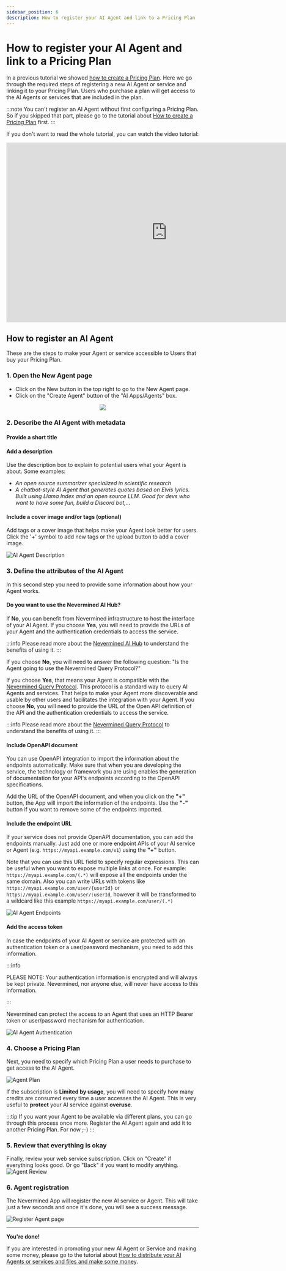 ```yaml
---
sidebar_position: 6
description: How to register your AI Agent and link to a Pricing Plan
---
```


# How to register your AI Agent and link to a Pricing Plan

In a previous tutorial we showed [how to create a Pricing Plan](create-plan). Here we go through the required steps of registering a new AI Agent or service and linking it to your Pricing Plan. Users who purchase a plan will get access to the AI Agents or services that are included in the plan.

:::note
You can't register an AI Agent without first configuring a Pricing Plan. So if you skipped that part, please go to the tutorial about [How to create a Pricing Plan](create-plan) first.
:::

If you don't want to read the whole tutorial, you can watch the video tutorial:

<p align="center">
<iframe width="840" height="470" src="https://www.youtube.com/embed/65rVHScjoGU?si=UkrpJK7tjtoXGlWE" title="YouTube video player" frameborder="0" allow="accelerometer; autoplay; clipboard-write; encrypted-media; gyroscope; picture-in-picture; web-share" allowfullscreen></iframe>
</p>

## How to register an AI Agent

These are the steps to make your Agent or service accessible to Users that buy your Pricing Plan.

### 1. Open the New Agent page

- Click on the New button in the top right to go to the New Agent page.
- Click on the "Create Agent" button of the "AI Apps/Agents" box.

<p align="center"><img src="/images/tutorials/builders/new-agent-tile.png"/></p>

### 2. Describe the AI Agent with metadata

#### Provide a short title

#### Add a description

Use the description box to explain to potential users what your Agent is about. Some examples:

- _An open source summarizer specialized in scientific research_
- _A chatbot-style AI Agent that generates quotes based on Elvis lyrics. Built using Llama Index and an open source LLM. Good for devs who want to have some fun, build a Discord bot,..._

#### Include a cover image and/or tags (optional)

Add tags or a cover image that helps make your Agent look better for users.
Click the '+' symbol to add new tags or the upload button to add a cover image.

![AI Agent Description](/images/tutorials/05-01-Webservice-Describe.png)

### 3. Define the attributes of the AI Agent

In this second step you need to provide some information about how your Agent works.

#### Do you want to use the Nevermined AI Hub?

If **No**, you can benefit from Nevermined infrastructure to host the interface of your AI Agent. If you choose **Yes**, you will need to provide the URLs of your Agent and the authentication credentials to access the service. 

:::info
Please read more about the [Nevermined AI Hub](../../environments/ai-hub) to understand the benefits of using it.
:::

If you choose **No**, you will need to answer the following question: "Is the Agent going to use the Nevermined Query Protocol?" 

If you choose **Yes**, that means your Agent is compatible with the [Nevermined Query Protocol](https://docs.nevermined.io/docs/protocol/query-protocol). This protocol is a standard way to query AI Agents and services. That helps to make your Agent more discoverable and usable by other users and facilitates the integration with your Agent.
If you choose **No**, you will need to provide the URL of the Open API definition of the API and the authentication credentials to access the service.

:::info
Please read more about the [Nevermined Query Protocol](https://docs.nevermined.io/docs/protocol/query-protocol) to understand the benefits of using it.
:::

#### Include OpenAPI document

You can use OpenAPI integration to import the information about the endpoints automatically. Make sure that when you are developing the service, the technology or framework you are using enables the generation of documentation for your API's endpoints according to the OpenAPI specifications.

Add the URL of the OpenAPI document, and when you click on the **"+"** button, the App will import the information of the endpoints. Use the **"-"** button if you want to remove some of the endpoints imported.

#### Include the endpoint URL

If your service does not provide OpenAPI documentation, you can add the endpoints manually. Just add one or more endpoint APIs of your AI service or Agent (e.g. `https://myapi.example.com/v1`) using the **"+"** button.

Note that you can use this URL field to specify regular expressions. This can be useful when you want to expose multiple links at once. For example: 
`https://myapi.example.com/(.*)` will expose all the endpoints under the same domain.
Also you can write URLs with tokens like `https://myapi.example.com/user/{userId}` or `https://myapi.example.com/user/:userId`, however it will be transformed to a wildcard like this example `https://myapi.example.com/user/(.*)`

![AI Agent Endpoints](/images/tutorials/builders/ai-agent-endpoints.png)


#### Add the access token

In case the endpoints of your AI Agent or service are protected with an authentication token or a user/password mechanism, you need to add this information.

:::info

PLEASE NOTE: Your authentication information is encrypted and will always be kept private. Nevermined, nor anyone else, will never have access to this information. 

:::

Nevermined can protect the access to an Agent that uses an HTTP Bearer token or user/password mechanism for authentication.

![AI Agent Authentication](/images/tutorials/builders/ai-agent-authentication.png)

### 4. Choose a Pricing Plan

Next, you need to specify which Pricing Plan a user needs to purchase to get access to the AI Agent.

![Agent Plan](/images/tutorials/builders/ai-agent-subscription-credits.png)

If the subscription is **Limited by usage**, you will need to specify how many credits are consumed every time a user accesses the AI Agent. This is very useful to **protect** your AI service against **overuse**.

:::tip
If you want your Agent to be available via different plans, you can go through this process once more. 
Register the AI Agent again and add it to another Pricing Plan. For now ;-)
:::

### 5. Review that everything is okay

Finally, review your web service subscription. Click on "Create" if everything looks good. Or go "Back" if you want to modify anything.
![Agent Review](/images/tutorials/05-05-Webservice-Review.png)

### 6. Agent registration

The Nevermined App will register the new AI service or Agent. This will take just a few seconds and once it's done, you will see a success message.

![Register Agent page](/images/tutorials/builders/added_asset_plan.png)

---

**You're done!**

If you are interested in promoting your new AI Agent or Service and making some money, please go to the tutorial about [How to distribute your AI Agents or services and files and make some money](09-distribute.md).


